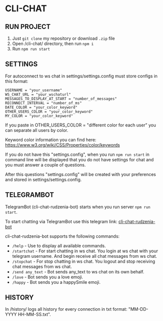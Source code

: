 # CLI-CHAT

## RUN PROJECT

1. Just ```git clone``` my repository or download ```.zip``` file
2. Open /cli-chat/ directory, then run ```npm i```
3. Run ```npm run start```

## SETTINGS

For autoconnect to ws chat in settings/settings.config  must store configs in this format:

```
USERNAME = "your_username"
WS_CHAT_URL = "your_wschaturl"
MESSAGES_TO_DISPLAY_AT_START = "number_of_messages"
RECONNECT_INTERVAL = "number_of_ms"
DATE_COLOR = "your_color_keyword"
OTHER_USERS_COLOR = "your_color_keyword"
MY_COLOR = "your_color_keyword"
```

If you paste in OTHER_USERS_COLOR = "different color for each user" you can separate all users by color.

Keyword color information you can find here: https://www.w3.org/wiki/CSS/Properties/color/keywords

If you do not have this "settings.config", when you run ```npm run start``` in command line will be displayed that you do not have settings for chat and you must answer a couple of questions.

After this questions "settings.config" will be created with your preferences and stored in settings/settings.config.

## TELEGRAMBOT

TelegramBot (cli-chat-rudzenia-bot) starts when you run server ```npm run start```.

To start chatting via TelegramBot use this telegram link: [cli-chat-rudzenia-bot](https://t.me/Cli_Chat_for_ST2019_bot "https://t.me/Cli_Chat_for_ST2019_bot")

cli-chat-rudzenia-bot supports the following commands:

- ```/help``` - Use to display all available commands.
- ```/startchat``` - For start chatting in ws chat. You login at ws chat with your telegram username. And begin receive all chat messages from ws chat.
- ```/stopchat``` - For stop chatting in ws chat. You logout and stop receiving chat messages from ws chat.
- ```/send any_text``` - Bot sends any_text to ws chat on its own behalf.
- ```/love``` - Bot sends you a love emoji.
- ```/happy``` - Bot sends you a happySmile emoji.

## HISTORY

In /history/ logs all history for every connection in txt format: "MM-DD-YYYY HH-MM-SS.txt".
